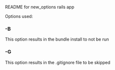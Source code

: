 README for new_options rails app

Options used:

### -B
  This option results in the bundle install to not be run

### -G
  This option results in the .gitignore file to be skipped
